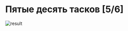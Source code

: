# Пятые десять тасков [5/6]

![result](https://github.com/Kweall/IT/blob/FirstBranch/Task2/Screenshot_5.png)
